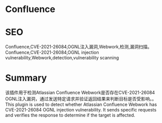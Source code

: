 # Confluence
# SEO
Confluence,CVE-2021-26084,OGNL注入漏洞,Webwork,检测,漏洞扫描。Confluence,CVE-2021-26084,OGNL injection vulnerability,Webwork,detection,vulnerability scanning
# Summary
该插件用于检测Atlassian Confluence Webwork是否存在CVE-2021-26084 OGNL注入漏洞，通过发送特定请求并验证返回结果来判断目标是否受影响。。This plugin is used to detect whether Atlassian Confluence Webwork has CVE-2021-26084 OGNL injection vulnerability. It sends specific requests and verifies the response to determine if the target is affected.
